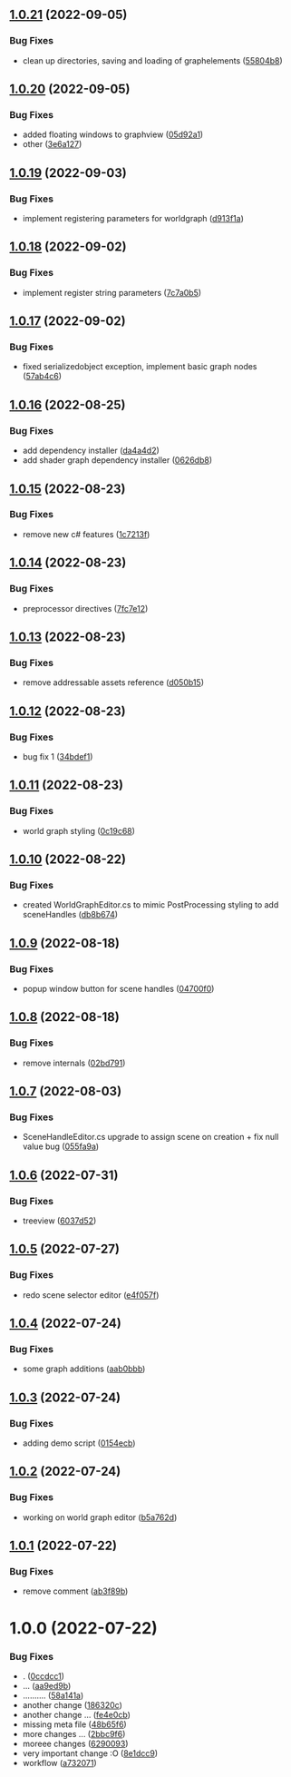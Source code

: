 ## [1.0.21](https://github.com/vazeraja/TN_SceneManagement/compare/v1.0.20...v1.0.21) (2022-09-05)


### Bug Fixes

* clean up directories, saving and loading of graphelements ([55804b8](https://github.com/vazeraja/TN_SceneManagement/commit/55804b8b7fcba6023f141c6d1ca0991eafa88197))

## [1.0.20](https://github.com/vazeraja/TN_SceneManagement/compare/v1.0.19...v1.0.20) (2022-09-05)


### Bug Fixes

* added floating windows to graphview ([05d92a1](https://github.com/vazeraja/TN_SceneManagement/commit/05d92a19b10ad935596514e8667ef87b815e601e))
* other ([3e6a127](https://github.com/vazeraja/TN_SceneManagement/commit/3e6a12798d0a2d4491979dc10d6645012c51e349))

## [1.0.19](https://github.com/vazeraja/TN_SceneManagement/compare/v1.0.18...v1.0.19) (2022-09-03)


### Bug Fixes

* implement registering parameters for worldgraph ([d913f1a](https://github.com/vazeraja/TN_SceneManagement/commit/d913f1abeb89f51a0b60969935efa37f488c8f69))

## [1.0.18](https://github.com/vazeraja/TN_SceneManagement/compare/v1.0.17...v1.0.18) (2022-09-02)


### Bug Fixes

* implement register string parameters ([7c7a0b5](https://github.com/vazeraja/TN_SceneManagement/commit/7c7a0b51f2b7a86aed31001ffb4ba49d0f01cf05))

## [1.0.17](https://github.com/vazeraja/TN_SceneManagement/compare/v1.0.16...v1.0.17) (2022-09-02)


### Bug Fixes

* fixed serializedobject exception, implement basic graph nodes ([57ab4c6](https://github.com/vazeraja/TN_SceneManagement/commit/57ab4c6f41e4d7ac0a6ce3cd31655b88d33df61f))

## [1.0.16](https://github.com/vazeraja/TN_SceneManagement/compare/v1.0.15...v1.0.16) (2022-08-25)


### Bug Fixes

* add dependency installer ([da4a4d2](https://github.com/vazeraja/TN_SceneManagement/commit/da4a4d2a6ae7bdc7c32a26c6b91bd39207fb04c4))
* add shader graph dependency installer ([0626db8](https://github.com/vazeraja/TN_SceneManagement/commit/0626db86c64582426299f74adad5bcb867cce979))

## [1.0.15](https://github.com/vazeraja/TN_SceneManagement/compare/v1.0.14...v1.0.15) (2022-08-23)


### Bug Fixes

* remove new c# features ([1c7213f](https://github.com/vazeraja/TN_SceneManagement/commit/1c7213fe596c7e7e00048d7dc8c187a8e3e71d09))

## [1.0.14](https://github.com/vazeraja/TN_SceneManagement/compare/v1.0.13...v1.0.14) (2022-08-23)


### Bug Fixes

* preprocessor directives ([7fc7e12](https://github.com/vazeraja/TN_SceneManagement/commit/7fc7e12c7665b61e4eedfb6c6e32f7b2c204fd43))

## [1.0.13](https://github.com/vazeraja/TN_SceneManagement/compare/v1.0.12...v1.0.13) (2022-08-23)


### Bug Fixes

* remove addressable assets reference ([d050b15](https://github.com/vazeraja/TN_SceneManagement/commit/d050b15f9cdfd92ebb2857a79e141857df8edd0e))

## [1.0.12](https://github.com/vazeraja/TN_SceneManagement/compare/v1.0.11...v1.0.12) (2022-08-23)


### Bug Fixes

* bug fix 1 ([34bdef1](https://github.com/vazeraja/TN_SceneManagement/commit/34bdef1aadcbdaa4f78db172d854f4fd865d67e5))

## [1.0.11](https://github.com/vazeraja/TN_SceneManagement/compare/v1.0.10...v1.0.11) (2022-08-23)


### Bug Fixes

* world graph styling ([0c19c68](https://github.com/vazeraja/TN_SceneManagement/commit/0c19c68fde8baccd980155e748388c6beb4f8ab4))

## [1.0.10](https://github.com/vazeraja/TN_SceneManagement/compare/v1.0.9...v1.0.10) (2022-08-22)


### Bug Fixes

* created WorldGraphEditor.cs to mimic PostProcessing styling to add sceneHandles ([db8b674](https://github.com/vazeraja/TN_SceneManagement/commit/db8b674a2f25b1c3d47920912c904c6f7850fbdd))

## [1.0.9](https://github.com/vazeraja/TN_SceneManagement/compare/v1.0.8...v1.0.9) (2022-08-18)


### Bug Fixes

* popup window button for scene handles ([04700f0](https://github.com/vazeraja/TN_SceneManagement/commit/04700f018b968944baec0d97792068068139277e))

## [1.0.8](https://github.com/vazeraja/TN_SceneManagement/compare/v1.0.7...v1.0.8) (2022-08-18)


### Bug Fixes

* remove internals ([02bd791](https://github.com/vazeraja/TN_SceneManagement/commit/02bd79114d432b2a07fb2c7fbe2f67be3b427b94))

## [1.0.7](https://github.com/vazeraja/TN_SceneManagement/compare/v1.0.6...v1.0.7) (2022-08-03)


### Bug Fixes

* SceneHandleEditor.cs upgrade to assign scene on creation + fix null value bug ([055fa9a](https://github.com/vazeraja/TN_SceneManagement/commit/055fa9a6b2bdc15e9afd2ffe23b0a85c4e66c01e))

## [1.0.6](https://github.com/vazeraja/TN_SceneManagement/compare/v1.0.5...v1.0.6) (2022-07-31)


### Bug Fixes

* treeview ([6037d52](https://github.com/vazeraja/TN_SceneManagement/commit/6037d5255d1ca776bb616cf1abd4551148e5d7e3))

## [1.0.5](https://github.com/vazeraja/TN_SceneManagement/compare/v1.0.4...v1.0.5) (2022-07-27)


### Bug Fixes

* redo scene selector editor ([e4f057f](https://github.com/vazeraja/TN_SceneManagement/commit/e4f057fc2fc8d626c90164aabd0d75aec3dda1f1))

## [1.0.4](https://github.com/vazeraja/TN_SceneManagement/compare/v1.0.3...v1.0.4) (2022-07-24)


### Bug Fixes

* some graph additions ([aab0bbb](https://github.com/vazeraja/TN_SceneManagement/commit/aab0bbba19519067a52c14c660721b59851946c3))

## [1.0.3](https://github.com/vazeraja/TN_SceneManagement/compare/v1.0.2...v1.0.3) (2022-07-24)


### Bug Fixes

* adding demo script ([0154ecb](https://github.com/vazeraja/TN_SceneManagement/commit/0154ecb6ed8799b6adc52577e2448d7335553f61))

## [1.0.2](https://github.com/vazeraja/TN_SceneManagement/compare/v1.0.1...v1.0.2) (2022-07-24)


### Bug Fixes

* working on world graph editor ([b5a762d](https://github.com/vazeraja/TN_SceneManagement/commit/b5a762d5f46f1fb2c2a039c019b4c89c6fd2052d))

## [1.0.1](https://github.com/vazeraja/TN_SceneManagement/compare/v1.0.0...v1.0.1) (2022-07-22)


### Bug Fixes

* remove comment ([ab3f89b](https://github.com/vazeraja/TN_SceneManagement/commit/ab3f89b0a119656860165ac4db38c9b664d0e883))

# 1.0.0 (2022-07-22)


### Bug Fixes

* . ([0ccdcc1](https://github.com/vazeraja/TN_SceneManagement/commit/0ccdcc128966f982523b1dc386003599924461ae))
* ... ([aa9ed9b](https://github.com/vazeraja/TN_SceneManagement/commit/aa9ed9b17ac4949ba499cbe69f57ac191788718e))
* .......... ([58a141a](https://github.com/vazeraja/TN_SceneManagement/commit/58a141a58e23ecaf085728bc97fade14211a966b))
* another change ([186320c](https://github.com/vazeraja/TN_SceneManagement/commit/186320c53be1ffc652b93b61a720f2f1b59ddd1b))
* another change ... ([fe4e0cb](https://github.com/vazeraja/TN_SceneManagement/commit/fe4e0cb2c3587e376cd89228ef26176db0311023))
* missing meta file ([48b65f6](https://github.com/vazeraja/TN_SceneManagement/commit/48b65f68429723679fbbd2528f8b64c78e8a4e8e))
* more changes ... ([2bbc9f6](https://github.com/vazeraja/TN_SceneManagement/commit/2bbc9f66caa393830105c475cc2384a7b32b5a21))
* moreee changes ([6290093](https://github.com/vazeraja/TN_SceneManagement/commit/6290093012b8c5a93e4fd3c00ad72c1cf51a6c3c))
* very important change :O ([8e1dcc9](https://github.com/vazeraja/TN_SceneManagement/commit/8e1dcc919bb1abbb631800d9883bda8ecbec8640))
* workflow ([a732071](https://github.com/vazeraja/TN_SceneManagement/commit/a732071c0212abde33713412418c32122609702b))
